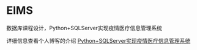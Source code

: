 # EIMS
数据库课程设计，Python+SQLServer实现疫情医疗信息管理系统

详细信息查看个人博客的介绍 [Python+SQLServer实现疫情医疗信息管理系统](https://www.marigold.website/readArticle?workId=100&author=Marigold&authorId=1000001)
